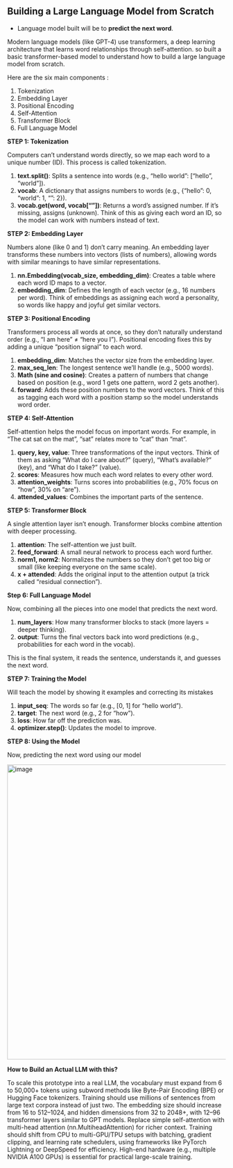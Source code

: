 ## Building a Large Language Model from Scratch 
- Language model built will be to **predict the next word**.

Modern language models (like GPT-4) use transformers, a deep learning architecture that learns word relationships through self-attention. so built a basic transformer-based model to understand how to build a large language model from scratch.

Here are the six main components :

 1. Tokenization
 2. Embedding Layer
 3. Positional Encoding
 4. Self-Attention
 5. Transformer Block
 6. Full Language Model


**STEP 1: Tokenization**

Computers can’t understand words directly, so we map each word to a unique number (ID). This process is called tokenization. 

1. **text.split()**: Splits a sentence into words (e.g., “hello world”: [“hello”, “world”]).
2. **vocab**: A dictionary that assigns numbers to words (e.g., {“hello”: 0, “world”: 1, “<UNK>”: 2}).
3. **vocab.get(word, vocab[“<UNK>”])**: Returns a word’s assigned number. If it’s missing, assigns <UNK> (unknown).
Think of this as giving each word an ID, so the model can work with numbers instead of text.

**STEP 2: Embedding Layer**

Numbers alone (like 0 and 1) don’t carry meaning. An embedding layer transforms these numbers into vectors (lists of numbers), allowing words with similar meanings to have similar representations.

1. **nn.Embedding(vocab_size, embedding_dim)**: Creates a table where each word ID maps to a vector.
2. **embedding_dim**: Defines the length of each vector (e.g., 16 numbers per word).
Think of embeddings as assigning each word a personality, so words like happy and joyful get similar vectors.

**STEP 3: Positional Encoding**

Transformers process all words at once, so they don’t naturally understand order (e.g., “I am here” ≠ “here you I”). Positional encoding fixes this by adding a unique “position signal” to each word. 

1. **embedding_dim**: Matches the vector size from the embedding layer.
2. **max_seq_len**: The longest sentence we’ll handle (e.g., 5000 words).
3. **Math (sine and cosine)**: Creates a pattern of numbers that change based on position (e.g., word 1 gets one pattern, word 2 gets another).
4. **forward**: Adds these position numbers to the word vectors.
Think of this as tagging each word with a position stamp so the model understands word order.

**STEP 4: Self-Attention**

Self-attention helps the model focus on important words. For example, in “The cat sat on the mat”, “sat” relates more to “cat” than “mat”. 

1. **query, key, value**: Three transformations of the input vectors. Think of them as asking “What do I care about?” (query), “What’s available?” (key), and “What do I take?” (value).
2. **scores**: Measures how much each word relates to every other word.
3. **attention_weights**: Turns scores into probabilities (e.g., 70% focus on “how”, 30% on “are”).
4. **attended_values**: Combines the important parts of the sentence.

**STEP 5: Transformer Block**

A single attention layer isn’t enough. Transformer blocks combine attention with deeper processing.

1. **attention**: The self-attention we just built.
2. **feed_forward**: A small neural network to process each word further.
3. **norm1, norm2**: Normalizes the numbers so they don’t get too big or small (like keeping everyone on the same scale).
4. **x + attended**: Adds the original input to the attention output (a trick called “residual connection”).

**Step 6: Full Language Model**

Now, combining all the pieces into one model that predicts the next word.

1. **num_layers**: How many transformer blocks to stack (more layers = deeper thinking).
2. **output**: Turns the final vectors back into word predictions (e.g., probabilities for each word in the vocab).

This is the final system, it reads the sentence, understands it, and guesses the next word.

**STEP 7: Training the Model**

Will teach the model by showing it examples and correcting its mistakes

1. **input_seq**: The words so far (e.g., [0, 1] for “hello world”).
2. **target**: The next word (e.g., 2 for “how”).
3. **loss**: How far off the prediction was.
4. **optimizer.step()**: Updates the model to improve.

**STEP 8: Using the Model**

Now, predicting the next word using our model



<img width="1357" height="678" alt="image" src="https://github.com/user-attachments/assets/2338e0bb-92ed-4d85-aef0-e3323bbfd0bd" />

**How to Build an Actual LLM with this?**

To scale this prototype into a real LLM, the vocabulary must expand from 6 to 50,000+ tokens using subword methods like Byte-Pair Encoding (BPE) or Hugging Face tokenizers. Training should use millions of sentences from large text corpora instead of just two. The embedding size should increase from 16 to 512–1024, and hidden dimensions from 32 to 2048+, with 12–96 transformer layers similar to GPT models. Replace simple self-attention with multi-head attention (nn.MultiheadAttention) for richer context. Training should shift from CPU to multi-GPU/TPU setups with batching, gradient clipping, and learning rate schedulers, using frameworks like PyTorch Lightning or DeepSpeed for efficiency. High-end hardware (e.g., multiple NVIDIA A100 GPUs) is essential for practical large-scale training.

